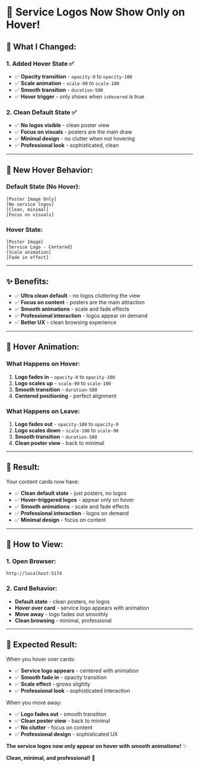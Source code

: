 # 🎯 Service Logos Now Show Only on Hover!

## 🎯 **What I Changed:**

### **1. Added Hover State** ✅
- ✅ **Opacity transition** - `opacity-0` to `opacity-100`
- ✅ **Scale animation** - `scale-90` to `scale-100`
- ✅ **Smooth transition** - `duration-500`
- ✅ **Hover trigger** - only shows when `isHovered` is true

### **2. Clean Default State** ✅
- ✅ **No logos visible** - clean poster view
- ✅ **Focus on visuals** - posters are the main draw
- ✅ **Minimal design** - no clutter when not hovering
- ✅ **Professional look** - sophisticated, clean

---

## 🎨 **New Hover Behavior:**

### **Default State (No Hover):**
```
[Poster Image Only]
[No service logos]
[Clean, minimal]
[Focus on visuals]
```

### **Hover State:**
```
[Poster Image]
[Service Logo - Centered]
[Scale animation]
[Fade in effect]
```

---

## ✨ **Benefits:**

- ✅ **Ultra clean default** - no logos cluttering the view
- ✅ **Focus on content** - posters are the main attraction
- ✅ **Smooth animations** - scale and fade effects
- ✅ **Professional interaction** - logos appear on demand
- ✅ **Better UX** - clean browsing experience

---

## 🎯 **Hover Animation:**

### **What Happens on Hover:**
1. **Logo fades in** - `opacity-0` to `opacity-100`
2. **Logo scales up** - `scale-90` to `scale-100`
3. **Smooth transition** - `duration-500`
4. **Centered positioning** - perfect alignment

### **What Happens on Leave:**
1. **Logo fades out** - `opacity-100` to `opacity-0`
2. **Logo scales down** - `scale-100` to `scale-90`
3. **Smooth transition** - `duration-500`
4. **Clean poster view** - back to minimal

---

## 🚀 **Result:**

Your content cards now have:
- ✅ **Clean default state** - just posters, no logos
- ✅ **Hover-triggered logos** - appear only on hover
- ✅ **Smooth animations** - scale and fade effects
- ✅ **Professional interaction** - logos on demand
- ✅ **Minimal design** - focus on content

---

## 🔄 **How to View:**

### **1. Open Browser:**
```
http://localhost:5174
```

### **2. Card Behavior:**
- **Default state** - clean posters, no logos
- **Hover over card** - service logo appears with animation
- **Move away** - logo fades out smoothly
- **Clean browsing** - minimal, professional

---

## 🎯 **Expected Result:**

When you hover over cards:
- ✅ **Service logo appears** - centered with animation
- ✅ **Smooth fade in** - opacity transition
- ✅ **Scale effect** - grows slightly
- ✅ **Professional look** - sophisticated interaction

When you move away:
- ✅ **Logo fades out** - smooth transition
- ✅ **Clean poster view** - back to minimal
- ✅ **No clutter** - focus on content
- ✅ **Professional design** - sophisticated UX

**The service logos now only appear on hover with smooth animations!** ✨

**Clean, minimal, and professional!** 🎯
